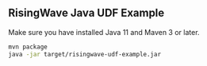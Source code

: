 ## RisingWave Java UDF Example

Make sure you have installed Java 11 and Maven 3 or later.

```sh
mvn package
java -jar target/risingwave-udf-example.jar
```

